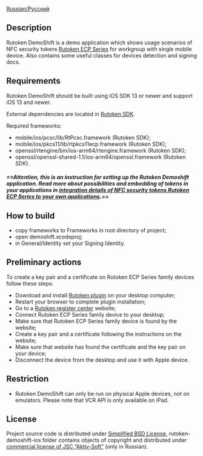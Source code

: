 [Russian/Русский](README_RUS.mdown) 

## Description

Rutoken DemoShift is a demo application which shows usage scenarios of NFC security tokens 
[Rutoken ECP Series](https://www.rutoken.ru/products/all/rutoken-ecp/) for workgroup with single mobile device.
Also contains some useful classes for devices detection and signing docs.

## Requirements

Rutoken DemoShift should be built using iOS SDK 13 or newer and support iOS 13 and newer.

External dependencies are located in [Rutoken SDK](http://www.rutoken.ru/developers/sdk/).

Required frameworks:
* mobile/ios/pcsc/lib/RtPcsc.framework (Rutoken SDK);
* mobile/ios/pkcs11/lib/rtpkcs11ecp.framework (Rutoken SDK);
* openssl/rtengine/bin/ios-arm64/rtengine.framework (Rutoken SDK);
* openssl/openssl-shared-1.1/ios-arm64/openssl.framework (Rutoken SDK).

##### ==Attention, this is an instruction for setting up the Rutoken Demoshift application. Read more about possibilities and embedding of tokens in your applications in [__integration details of NFC security tokens Rutoken ECP Series to your own applications__](https://dev.rutoken.ru/pages/viewpage.action?pageId=81527019).==

## How to build

* copy frameworks to Frameworks in root directory of project;
* open demoshift.xcodeproj;
* in General/Identity set your Signing Identity.

## Preliminary actions

To create a key pair and a certificate on Rutoken ECP Series family devices follow these steps:

* Download and install [Rutoken plugin](https://www.rutoken.ru/products/all/rutoken-plugin/) on your desktop computer;
* Restart your browser to complete plugin installation;
* Go to a [Rutoken register center](https://ra.rutoken.ru) website;
* Connect Rutoken ECP Series family device to your desktop;
* Make sure that Rutoken ECP Series family device is found by the website;
* Create a key pair and a certificate following the instructions on the website;
* Make sure that website has found the certificate and the key pair on your device;
* Disconnect the device from the desktop and use it with Apple device.

## Restriction

* Rutoken DemoShift can only be run on physical Apple devices, not on emulators. Please note that VCR API is
only available on iPad.

## License

Project source code is distributed under [Simplified BSD License](LICENSE),
rutoken-demoshift-ios folder contains objects of copyright and distributed under [commercial license of JSC
“Aktiv-Soft”](https://download.rutoken.ru/License_Agreement.pdf) (only in Russian).
